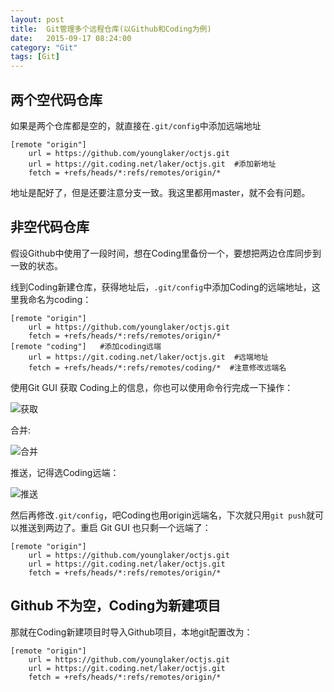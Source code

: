 ```yaml
---
layout: post
title:  Git管理多个远程仓库(以Github和Coding为例)
date:   2015-09-17 08:24:00
category: "Git"
tags: [Git]
---
```



## 两个空代码仓库
如果是两个仓库都是空的，就直接在`.git/config`中添加远端地址

    [remote "origin"]
    	url = https://github.com/younglaker/octjs.git
        url = https://git.coding.net/laker/octjs.git  #添加新地址
    	fetch = +refs/heads/*:refs/remotes/origin/*

地址是配好了，但是还要注意分支一致。我这里都用master，就不会有问题。

<!--more-->

## 非空代码仓库
假设Github中使用了一段时间，想在Coding里备份一个，要想把两边仓库同步到一致的状态。

线到Coding新建仓库，获得地址后，`.git/config`中添加Coding的远端地址，这里我命名为coding：


    [remote "origin"]
    	url = https://github.com/younglaker/octjs.git
    	fetch = +refs/heads/*:refs/remotes/origin/*
    [remote "coding"]   #添加coding远端
    	url = https://git.coding.net/laker/octjs.git  #远端地址
    	fetch = +refs/heads/*:refs/remotes/coding/*  #注意修改远端名

使用Git GUI 获取 Coding上的信息，你也可以使用命令行完成一下操作：

![获取][1]

合并:

![合并][2]

推送，记得选Coding远端：

![推送][3]

然后再修改`.git/config`，吧Coding也用origin远端名，下次就只用`git push`就可以推送到两边了。重启 Git GUI 也只剩一个远端了：

    [remote "origin"]
    	url = https://github.com/younglaker/octjs.git
        url = https://git.coding.net/laker/octjs.git
    	fetch = +refs/heads/*:refs/remotes/origin/*

## Github 不为空，Coding为新建项目

那就在Coding新建项目时导入Github项目，本地git配置改为：

    [remote "origin"]
    	url = https://github.com/younglaker/octjs.git
        url = https://git.coding.net/laker/octjs.git
    	fetch = +refs/heads/*:refs/remotes/origin/*

  [1]: http://77g54f.com1.z0.glb.clouddn.com/QQ20150915165250.png
  [2]: http://77g54f.com1.z0.glb.clouddn.com/QQ20150915165335.png
  [3]: http://77g54f.com1.z0.glb.clouddn.com/QQ20150915165418.png?imageView2/1/q/100|watermark/1/image/aHR0cDovLzc3ZzU0Zi5jb20xLnowLmdsYi5jbG91ZGRuLmNvbS9sYWtlcjIucG5n/dissolve/100/gravity/South/dy/5